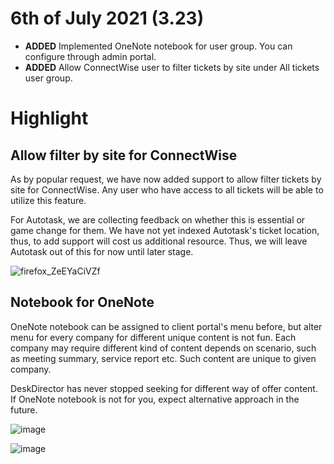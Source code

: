 # 6th of July 2021 (3.23)
- **ADDED** Implemented OneNote notebook for user group. You can configure through admin portal.
- **ADDED** Allow ConnectWise user to filter tickets by site under All tickets user group.

# Highlight

## Allow filter by site for ConnectWise
As by popular request, we have now added support to allow filter tickets by site for ConnectWise. Any user who have access to all tickets will be able to utilize this feature.

For Autotask, we are collecting feedback on whether this is essential or game change for them. We have not yet indexed Autotask's ticket location, thus, to add support will cost us additional resource. Thus, we will leave Autotask out of this for now until later stage.

![firefox_ZeEYaCiVZf](https://user-images.githubusercontent.com/1712143/124674766-77106a00-df0f-11eb-82f7-c5a9926735dd.png)

## Notebook for OneNote
OneNote notebook can be assigned to client portal's menu before, but alter menu for every company for different unique content is not fun. Each company may require different kind of content depends on scenario, such as meeting summary, service report etc. Such content are unique to given company.

DeskDirector has never stopped seeking for different way of offer content. If OneNote notebook is not for you, expect alternative approach in the future.

![image](https://user-images.githubusercontent.com/1712143/124675217-614f7480-df10-11eb-9160-9aff6e3f20a8.png)

![image](https://user-images.githubusercontent.com/1712143/124675238-6c0a0980-df10-11eb-9031-32e39460d411.png)
